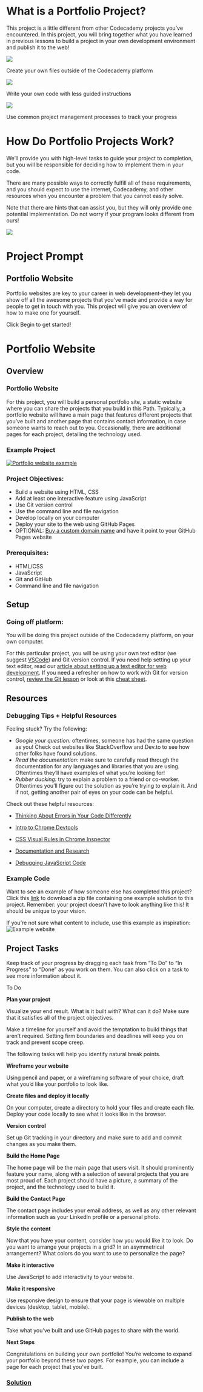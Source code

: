 # What is a Portfolio Project?

This project is a little different from other Codecademy projects you’ve
encountered. In this project, you will bring together what you have
learned in previous lessons to build a project in your own development
environment and publish it to the web!

<img src="/webpack/46a956e4a6d451454e84c4d1eb8eb774.svg"
data-testid="first-interstitial-image" />

Create your own files outside of the Codecademy platform

<img src="/webpack/059329becc213993a11f034d96428f13.svg"
data-testid="external-resource-image" />

Write your own code with less guided instructions

<img src="/webpack/8ef4971222d95ccfccecfda6d1221d7b.svg"
data-testid="external-resource-image" />

Use common project management processes to track your progress

# How Do Portfolio Projects Work?

We’ll provide you with high-level tasks to guide your project to
completion, but you will be responsible for deciding how to implement
them in your code.

There are many possible ways to correctly fulfill all of these
requirements, and you should expect to use the internet, Codecademy, and
other resources when you encounter a problem that you cannot easily
solve.

Note that there are hints that can assist you, but they will only
provide one potential implementation. Do not worry if your program looks
different from ours!

<img src="/webpack/3a497f9a53ae198d80f1bc2b2a646434.svg"
data-testid="second-interstitial-image" />

# Project Prompt

## Portfolio Website

Portfolio websites are key to your career in web development–they let
you show off all the awesome projects that you’ve made and provide a way
for people to get in touch with you. This project will give you an
overview of how to make one for yourself.

Click Begin to get started!

# Portfolio Website

## Overview

### Portfolio Website

For this project, you will build a personal portfolio site, a static
website where you can share the projects that you build in this Path.
Typically, a portfolio website will have a main page that features
different projects that you’ve built and another page that contains
contact information, in case someone wants to reach out to you.
Occasionally, there are additional pages for each project, detailing the
technology used.

### Example Project

<a href="https://priceless-kepler-06d70c.netlify.app/"
class="e14vpv2g1 gamut-xro1w8-ResetElement-Anchor-AnchorBase e1bhhzie0"
target="_blank" rel="noopener"><img
src="https://static-assets.codecademy.com/Paths/front-end-career-path/personal-portfolio-website/personal-portfolio-website-screenshot.png"
class="img__1JGFO2nlisObc3KeOSGPRp"
alt="Portfolio website example" /></a>

### Project Objectives:

- Build a website using HTML, CSS
- Add at least one interactive feature using JavaScript
- Use Git version control
- Use the command line and file navigation
- Develop locally on your computer
- Deploy your site to the web using GitHub Pages
- OPTIONAL: <a
  href="https://www.codecademy.com/courses/make-a-website/lessons/setting-up-your-domain/"
  class="e14vpv2g1 gamut-xro1w8-ResetElement-Anchor-AnchorBase e1bhhzie0"
  target="_blank">Buy a custom domain name</a> and have it point to your
  GitHub Pages website

### Prerequisites:

- HTML/CSS
- JavaScript
- Git and GitHub
- Command line and file navigation

## Setup

### Going off platform:

You will be doing this project outside of the Codecademy platform, on
your own computer.

For this particular project, you will be using your own text editor (we
suggest <a href="https://code.visualstudio.com/download"
class="e14vpv2g1 gamut-xro1w8-ResetElement-Anchor-AnchorBase e1bhhzie0"
target="_blank" rel="noopener">VSCode</a>) and Git version control. If
you need help setting up your text editor, read our
<a href="https://www.codecademy.com/articles/visual-studio-code"
class="e14vpv2g1 gamut-xro1w8-ResetElement-Anchor-AnchorBase e1bhhzie0"
target="_blank">article about setting up a text editor for web
development</a>. If you need a refresher on how to work with Git for
version control, <a href="https://www.codecademy.com/learn/learn-git"
class="e14vpv2g1 gamut-xro1w8-ResetElement-Anchor-AnchorBase e1bhhzie0"
target="_blank">review the Git lesson</a> or look at this
<a href="https://education.github.com/git-cheat-sheet-education.pdf"
class="e14vpv2g1 gamut-xro1w8-ResetElement-Anchor-AnchorBase e1bhhzie0"
target="_blank" rel="noopener">cheat sheet</a>.

## Resources

### Debugging Tips + Helpful Resources

Feeling stuck? Try the following:

- *Google your question:* oftentimes, someone has had the same question
  as you! Check out websites like StackOverflow and Dev.to to see how
  other folks have found solutions.
- *Read the documentation:* make sure to carefully read through the
  documentation for any languages and libraries that you are using.
  Oftentimes they’ll have examples of what you’re looking for!
- *Rubber ducking:* try to explain a problem to a friend or co-worker.
  Oftentimes you’ll figure out the solution as you’re trying to explain
  it. And if not, getting another pair of eyes on your code can be
  helpful.

Check out these helpful resources:

- <a
  href="https://www.codecademy.com/content-items/673d70052fe5627f2222ab7840b4c5db"
  class="e14vpv2g1 gamut-xro1w8-ResetElement-Anchor-AnchorBase e1bhhzie0"
  target="_blank">Thinking About Errors in Your Code Differently</a>

- <a
  href="https://www.codecademy.com/content-items/8e57b181e3c4a62b70476bd76ab11624"
  class="e14vpv2g1 gamut-xro1w8-ResetElement-Anchor-AnchorBase e1bhhzie0"
  target="_blank">Intro to Chrome Devtools</a>

- <a
  href="https://www.codecademy.com/content-items/73ce848773660b8f73086a073113c3fe"
  class="e14vpv2g1 gamut-xro1w8-ResetElement-Anchor-AnchorBase e1bhhzie0"
  target="_blank">CSS Visual Rules in Chrome Inspector</a>

- <a
  href="https://www.codecademy.com/content-items/8219be05381030feb2d9530fedb457fd"
  class="e14vpv2g1 gamut-xro1w8-ResetElement-Anchor-AnchorBase e1bhhzie0"
  target="_blank">Documentation and Research</a>

- <a
  href="https://www.codecademy.com/content-items/e8a7f4f36eae1c4ee642af3cea4bfb4a"
  class="e14vpv2g1 gamut-xro1w8-ResetElement-Anchor-AnchorBase e1bhhzie0"
  target="_blank">Debugging JavaScript Code</a>

### Example Code

Want to see an example of how someone else has completed this project?
Click this <a
href="https://static-assets.codecademy.com/Paths/front-end-career-path/personal-portfolio-website/personal-portfolio-website-demo-master.zip?_gl=1*1rhtk1m*_ga*NTYyMTY1OTgwOC4xNjc0OTA3Njc2*_ga_3LRZM6TM9L*MTY3ODcyOTkwNC4xNC4xLjE2Nzg3MzAwMTUuNDQuMC4w"
class="e14vpv2g1 gamut-xro1w8-ResetElement-Anchor-AnchorBase e1bhhzie0"
target="_blank" rel="noopener">link</a> to download a zip file
containing one example solution to this project. Remember: your project
doesn’t have to look anything like this! It should be unique to your
vision.

If you’re not sure what content to include, use this example as
inspiration: <img
src="https://static-assets.codecademy.com/Paths/front-end-career-path/personal-portfolio-website/personal-portfolio-website-screenshot.png"
class="img__1JGFO2nlisObc3KeOSGPRp" alt="Example website" />

## Project Tasks

Keep track of your progress by dragging each task from “To Do” to “In
Progress” to “Done” as you work on them. You can also click on a task to
see more information about it.

To Do

**Plan your project**

Visualize your end result. What is it built with? What can it do? Make
sure that it satisfies all of the project objectives.

Make a timeline for yourself and avoid the temptation to build things
that aren’t required. Setting firm boundaries and deadlines will keep
you on track and prevent scope creep.

The following tasks will help you identify natural break points.

**Wireframe your website**

Using pencil and paper, or a wireframing software of your choice, draft
what you’d like your portfolio to look like.

**Create files and deploy it locally**

On your computer, create a directory to hold your files and create each
file. Deploy your code locally to see what it looks like in the browser.

**Version control**

Set up Git tracking in your directory and make sure to add and commit
changes as you make them.

**Build the Home Page**

The home page will be the main page that users visit. It should
prominently feature your name, along with a selection of several
projects that you are most proud of. Each project should have a picture,
a summary of the project, and the technology used to build it.

**Build the Contact Page**

The contact page includes your email address, as well as any other
relevant information such as your LinkedIn profile or a personal photo.

**Style the content**

Now that you have your content, consider how you would like it to look.
Do you want to arrange your projects in a grid? In an asymmetrical
arrangement? What colors do you want to use to personalize the page?

**Make it interactive**

Use JavaScript to add interactivity to your website.

**Make it responsive**

Use responsive design to ensure that your page is viewable on multiple
devices (desktop, tablet, mobile).

**Publish to the web**

Take what you’ve built and use GitHub pages to share with the world.

**Next Steps**

Congratulations on building your own portfolio! You’re welcome to expand
your portfolio beyond these two pages. For example, you can include a
page for each project that you’ve built.

### [Solution](portfolio-website)